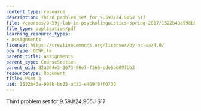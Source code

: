```yaml
---
content_type: resource
description: Third problem set for 9.59J/24.905J S17
file: /courses/9-59j-lab-in-psycholinguistics-spring-2017/1522b43a998bbe25ad31e469f9ff0730_MIT9_59S17_pset3.pdf
file_type: application/pdf
learning_resource_types:
- Assignments
license: https://creativecommons.org/licenses/by-nc-sa/4.0/
ocw_type: OCWFile
parent_title: Assignments
parent_type: CourseSection
parent_uid: 82a364e3-3673-96e7-f366-ede5ad09fbb3
resourcetype: Document
title: Pset 3
uid: 1522b43a-998b-be25-ad31-e469f9ff0730
---
```

Third problem set for 9.59J/24.905J S17